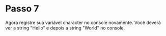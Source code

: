 # Passo 7

Agora registre sua variável character no console novamente. Você deverá ver a string "Hello" e depois a string "World" no console.